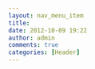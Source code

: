 ```yaml
---
layout: nav_menu_item
title: 
date: 2012-10-09 19:22
author: admin
comments: true
categories: [Header]
---
```

 
